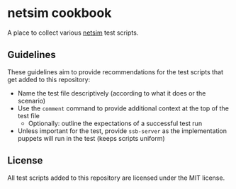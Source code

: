 <!--
SPDX-FileCopyrightText: 2021 Alexander 'cblgh' Cobleigh

SPDX-License-Identifier: CC0-1.0
-->

# netsim cookbook
A place to collect various [netsim](https://github.com/ssb-ngi-pointer/netsim) test scripts.

## Guidelines
These guidelines aim to provide recommendations for the test scripts that get added to this
repository:

* Name the test file descriptively (according to what it does or the scenario)
* Use the `comment` command to provide additional context at the top of the test file
    * Optionally: outline the expectations of a successful test run
* Unless important for the test, provide `ssb-server` as the implementation puppets will run in
  the test (keeps scripts uniform)

## License
All test scripts added to this repository are licensed under the MIT license.
